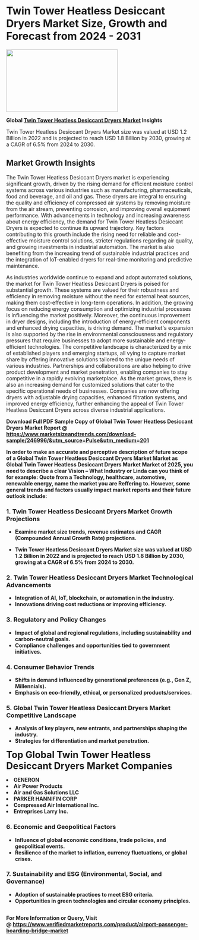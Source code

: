 <H1>Twin Tower Heatless Desiccant Dryers Market Size, Growth and Forecast from 2024 - 2031</H1><img class="aligncenter size-medium wp-image-584254" src="https://thirdeyenews.in/wp-content/uploads/2024/09/Global-Market-Research-300x168.jpeg" alt="" width="300" height="168" /><p><strong>Global&nbsp;<a href="https://www.marketsizeandtrends.com/download-sample/246996/&amp;utm_source=Pulse&amp;utm_medium=201">Twin Tower Heatless Desiccant Dryers Market</a> Insights</strong></p><p>Twin Tower Heatless Desiccant Dryers Market size was valued at USD 1.2 Billion in 2022 and is projected to reach USD 1.8 Billion by 2030, growing at a CAGR of 6.5% from 2024 to 2030.</p><p><h2>Market Growth Insights</h2> <p>The Twin Tower Heatless Desiccant Dryers market is experiencing significant growth, driven by the rising demand for efficient moisture control systems across various industries such as manufacturing, pharmaceuticals, food and beverage, and oil and gas. These dryers are integral to ensuring the quality and efficiency of compressed air systems by removing moisture from the air stream, preventing corrosion, and improving overall equipment performance. With advancements in technology and increasing awareness about energy efficiency, the demand for Twin Tower Heatless Desiccant Dryers is expected to continue its upward trajectory. Key factors contributing to this growth include the rising need for reliable and cost-effective moisture control solutions, stricter regulations regarding air quality, and growing investments in industrial automation. The market is also benefiting from the increasing trend of sustainable industrial practices and the integration of IoT-enabled dryers for real-time monitoring and predictive maintenance.</p> <p><strong></strong></p> <p>As industries worldwide continue to expand and adopt automated solutions, the market for Twin Tower Heatless Desiccant Dryers is poised for substantial growth. These systems are valued for their robustness and efficiency in removing moisture without the need for external heat sources, making them cost-effective in long-term operations. In addition, the growing focus on reducing energy consumption and optimizing industrial processes is influencing the market positively. Moreover, the continuous improvement in dryer designs, including the introduction of energy-efficient components and enhanced drying capacities, is driving demand. The market's expansion is also supported by the rise in environmental consciousness and regulatory pressures that require businesses to adopt more sustainable and energy-efficient technologies. The competitive landscape is characterized by a mix of established players and emerging startups, all vying to capture market share by offering innovative solutions tailored to the unique needs of various industries. Partnerships and collaborations are also helping to drive product development and market penetration, enabling companies to stay competitive in a rapidly evolving marketplace. As the market grows, there is also an increasing demand for customized solutions that cater to the specific operational needs of businesses. Companies are now offering dryers with adjustable drying capacities, enhanced filtration systems, and improved energy efficiency, further enhancing the appeal of Twin Tower Heatless Desiccant Dryers across diverse industrial applications.</p> <p><strong></p><p><span class=""><strong>Download Full PDF Sample Copy of Global Twin Tower Heatless Desiccant Dryers Market Report</strong> @ <a href="https://www.marketsizeandtrends.com/download-sample/246996/&amp;utm_source=Pulse&amp;utm_medium=201" target="_blank">https://www.marketsizeandtrends.com/download-sample/246996/&amp;utm_source=Pulse&amp;utm_medium=201</a></span></p><p>In order to make an accurate and perceptive description of future scope of a Global&nbsp;Twin Tower Heatless Desiccant Dryers Market Market as Global&nbsp;Twin Tower Heatless Desiccant Dryers Market Market of 2025, you need to describe a clear Vision &ndash; What Industry or Linda can you think of for example: Quote from a Technology, healthcare, automotive, renewable energy, name the market you are Reffering to. However, some general trends and factors usually impact market reports and their future outlook include:</p><h3>1.&nbsp;<strong>Twin Tower Heatless Desiccant Dryers Market Growth Projections</strong></h3><ul><li>Examine market size trends, revenue estimates and CAGR (Compounded Annual Growth Rate) projections.</li><li><p>Twin Tower Heatless Desiccant Dryers Market size was valued at USD 1.2 Billion in 2022 and is projected to reach USD 1.8 Billion by 2030, growing at a CAGR of 6.5% from 2024 to 2030.</p></li></ul><h3>2.&nbsp;<strong>Twin Tower Heatless Desiccant Dryers Market Technological Advancements</strong></h3><ul><li>Integration of AI, IoT, blockchain, or automation in the industry.</li><li>Innovations driving cost reductions or improving efficiency.</li></ul><h3>3.&nbsp;<strong>Regulatory and Policy Changes</strong></h3><ul><li>Impact of global and regional regulations, including sustainability and carbon-neutral goals.</li><li>Compliance challenges and opportunities tied to government initiatives.</li></ul><h3>4.&nbsp;<strong>Consumer Behavior Trends</strong></h3><ul><li>Shifts in demand influenced by generational preferences (e.g., Gen Z, Millennials).</li><li>Emphasis on eco-friendly, ethical, or personalized products/services.</li></ul><h3>5.&nbsp;<strong>Global Twin Tower Heatless Desiccant Dryers Market Competitive Landscape</strong></h3><ul><li>Analysis of key players, new entrants, and partnerships shaping the industry.</li><li>Strategies for differentiation and market penetration.</li></ul><p data-pm-slice="1 1 []"><span style="color: inherit; font-family: inherit; font-size: 25px;">Top Global Twin Tower Heatless Desiccant Dryers Market Companies</span></p><div class="" data-test-id=""><p><li>GENERON</li><li> Air Power Products</li><li> Air and Gas Solutions LLC</li><li> PARKER HANNIFIN CORP</li><li> Compressed Air International Inc.</li><li> Entreprises Larry Inc.</li></p></div><h3>6.&nbsp;<strong>Economic and Geopolitical Factors</strong></h3><ul><li>Influence of global economic conditions, trade policies, and geopolitical events.</li><li>Resilience of the market to inflation, currency fluctuations, or global crises.</li></ul><h3>7.&nbsp;<strong>Sustainability and ESG (Environmental, Social, and Governance)</strong></h3><ul><li>Adoption of sustainable practices to meet ESG criteria.</li><li>Opportunities in green technologies and circular economy principles.</li></ul><h2><strong style="font-size: 14px;">For More Information or Query, Visit @&nbsp;</strong><a style="background-color: #ffffff; font-size: 14px;" href="https://www.marketsizeandtrends.com/report/twin-tower-heatless-desiccant-dryers-market/" target="_blank">https://www.verifiedmarketreports.com/product/airport-passenger-boarding-bridge-market</a></h2>
